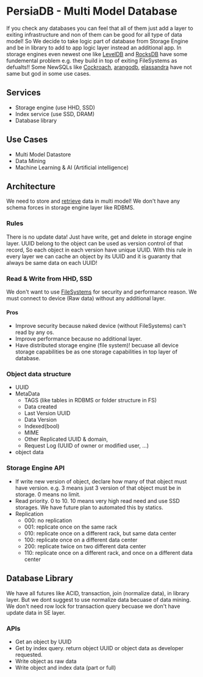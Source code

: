 # PersiaDB - Multi Model Database
If you check any databases you can feel that all of them just add a layer to exiting infrastructure and non of them can be good for all type of data model! So We decide to take logic part of database from Storage Engine and be in library to add to app logic layer instead an additional app.
In storage engines even newest one like [LevelDB](https://github.com/google/leveldb) and [RocksDB](https://github.com/facebook/rocksdb) have some fundemental problem e.g. they build in top of exiting FileSystems as defualts!!
Some NewSQLs like [Cockroach](https://github.com/cockroachdb/cockroach), [arangodb](https://github.com/arangodb/arangodb), [elassandra](https://github.com/strapdata/elassandra) have not same but god in some use cases.


## Services
- Storage engine (use HHD, SSD)
- Index service (use SSD, DRAM)
- Database library 


## Use Cases
- Multi Model Datastore
- Data Mining
- Machine Learning & AI (Artificial intelligence)


## Architecture
We need to store and [retrieve](https://en.wikipedia.org/wiki/Information_retrieval) data in multi model! We don't have any schema forces in storage engine layer like RDBMS.


### Rules
There is no update data! Just have write, get and delete in storage engine layer. UUID belong to the object can be used as version control of that record, So each object in each version have unique UUID. With this rule in every layer we can cache an object by its UUID and it is guaranty that always be same data on each UUID!


### Read & Write from HHD, SSD
We don't want to use [FileSystems](https://en.wikipedia.org/wiki/File_system) for security and performance reason. We must connect to device (Raw data) without any additional layer.
#### Pros
- Improve security because naked device (without FileSystems) can't read by any os.
- Improve performance because no additional layer.
- Have distributed storage engine (file system)! becuase all device storage capabilities be as one storage capabilities in top layer of database.


### Object data structure
- UUID
- MetaData
    - TAGS (like tables in RDBMS or folder structure in FS)
    - Data created
    - Last Version UUID
    - Data Version
    - Indexed(bool)
    - MIME
    - Other Replicated UUID & domain, 
    - Request Log (UUID of owner or modified user, ...)
- object data


### Storage Engine API
- If write new version of object, declare how many of that object must have version. e.g. 3 means just 3 version of that object must be in storage. 0 means no limit.
- Read priority. 0 to 10. 10 means very high read need and use SSD storages. We have future plan to automated this by statics.
- Replication
    - 000: no replication
    - 001: replicate once on the same rack
    - 010: replicate once on a different rack, but same data center
    - 100: replicate once on a different data center
    - 200: replicate twice on two different data center
    - 110: replicate once on a different rack, and once on a different data center



## Database Library
We have all futures like ACID, transaction, join (normalize data), in library layer. But we dont suggest to use normalize data becuase of data mining.
We don't need row lock for transaction query becuase we don't have update data in SE layer.

### APIs
- Get an object by UUID
- Get by index query. return object UUID or object data as developer requested.
- Write object as raw data
- Write object and index data (part or full)
